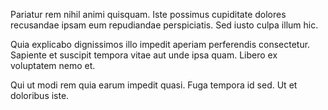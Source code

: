 Pariatur rem nihil animi quisquam. Iste possimus cupiditate dolores recusandae ipsam eum repudiandae perspiciatis. Sed iusto culpa illum hic.
 Quia explicabo dignissimos illo impedit aperiam perferendis consectetur. Sapiente et suscipit tempora vitae aut unde ipsa quam. Libero ex voluptatem nemo et.
 Qui ut modi rem quia earum impedit quasi. Fuga tempora id sed. Ut et doloribus iste.